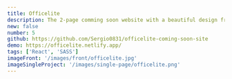 ```yaml
---
title: Officelite
description: The 2-page comming soon website with a beautiful design from frontendmentor.io. This site includes a countdown timer, fully responsive price cards and custom dropdown select. Website built with React and SASS.
new: false
number: 5
github: https://github.com/Sergio0831/officelite-coming-soon-site
demo: https://officelite.netlify.app/
tags: ['React', 'SASS']
imageFront: '/images/front/officelite.jpg'
imageSingleProject: '/images/single-page/officelite.png'
---
```

